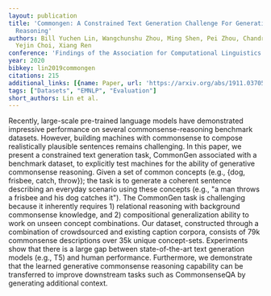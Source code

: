 ```yaml
---
layout: publication
title: 'Commongen: A Constrained Text Generation Challenge For Generative Commonsense
  Reasoning'
authors: Bill Yuchen Lin, Wangchunshu Zhou, Ming Shen, Pei Zhou, Chandra Bhagavatula,
  Yejin Choi, Xiang Ren
conference: 'Findings of the Association for Computational Linguistics: EMNLP 2020'
year: 2020
bibkey: lin2019commongen
citations: 215
additional_links: [{name: Paper, url: 'https://arxiv.org/abs/1911.03705'}]
tags: ["Datasets", "EMNLP", "Evaluation"]
short_authors: Lin et al.
---
```

Recently, large-scale pre-trained language models have demonstrated
impressive performance on several commonsense-reasoning benchmark datasets.
However, building machines with commonsense to compose realistically plausible
sentences remains challenging. In this paper, we present a constrained text
generation task, CommonGen associated with a benchmark dataset, to explicitly
test machines for the ability of generative commonsense reasoning. Given a set
of common concepts (e.g., \{dog, frisbee, catch, throw\}); the task is to
generate a coherent sentence describing an everyday scenario using these
concepts (e.g., "a man throws a frisbee and his dog catches it").
  The CommonGen task is challenging because it inherently requires 1)
relational reasoning with background commonsense knowledge, and 2)
compositional generalization ability to work on unseen concept combinations.
Our dataset, constructed through a combination of crowdsourced and existing
caption corpora, consists of 79k commonsense descriptions over 35k unique
concept-sets. Experiments show that there is a large gap between
state-of-the-art text generation models (e.g., T5) and human performance.
Furthermore, we demonstrate that the learned generative commonsense reasoning
capability can be transferred to improve downstream tasks such as CommonsenseQA
by generating additional context.